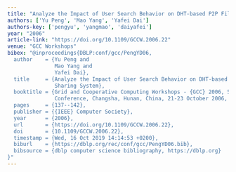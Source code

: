 ```yaml
---
title: "Analyze the Impact of User Search Behavior on DHT-based P2P File Sharing System"
authors: ['Yu Peng', 'Mao Yang', 'Yafei Dai']
authors-key: ['pengyu', 'yangmao', 'daiyafei']
year: "2006"
article-link: "https://doi.org/10.1109/GCCW.2006.22"
venue: "GCC Workshops"
bibex: "@inproceedings{DBLP:conf/gcc/PengYD06,
  author    = {Yu Peng and
               Mao Yang and
               Yafei Dai},
  title     = {Analyze the Impact of User Search Behavior on DHT-based {P2P} File
               Sharing System},
  booktitle = {Grid and Cooperative Computing Workshops - {GCC} 2006, 5th International
               Conference, Changsha, Hunan, China, 21-23 October 2006, Proceedings},
  pages     = {137--142},
  publisher = {{IEEE} Computer Society},
  year      = {2006},
  url       = {https://doi.org/10.1109/GCCW.2006.22},
  doi       = {10.1109/GCCW.2006.22},
  timestamp = {Wed, 16 Oct 2019 14:14:53 +0200},
  biburl    = {https://dblp.org/rec/conf/gcc/PengYD06.bib},
  bibsource = {dblp computer science bibliography, https://dblp.org}
}"
---
```

